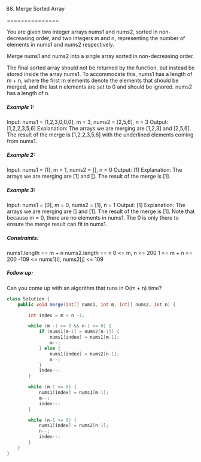 88. Merge Sorted Array

===============

You are given two integer arrays nums1 and nums2, sorted in non-decreasing order, and two integers m and n, representing the number of elements in nums1 and nums2 respectively.

Merge nums1 and nums2 into a single array sorted in non-decreasing order.

The final sorted array should not be returned by the function, but instead be stored inside the array nums1. To accommodate this, nums1 has a length of m + n, where the first m elements denote the elements that should be merged, and the last n elements are set to 0 and should be ignored. nums2 has a length of n.

##### Example 1:

Input: nums1 = [1,2,3,0,0,0], m = 3, nums2 = [2,5,6], n = 3
Output: [1,2,2,3,5,6]
Explanation: The arrays we are merging are [1,2,3] and [2,5,6].
The result of the merge is [1,2,2,3,5,6] with the underlined elements coming from nums1.

##### Example 2:

Input: nums1 = [1], m = 1, nums2 = [], n = 0
Output: [1]
Explanation: The arrays we are merging are [1] and [].
The result of the merge is [1].

##### Example 3:

Input: nums1 = [0], m = 0, nums2 = [1], n = 1
Output: [1]
Explanation: The arrays we are merging are [] and [1].
The result of the merge is [1].
Note that because m = 0, there are no elements in nums1. The 0 is only there to ensure the merge result can fit in nums1.

##### Constraints:

nums1.length == m + n
nums2.length == n
0 <= m, n <= 200
1 <= m + n <= 200
-109 <= nums1[i], nums2[j] <= 109

##### Follow up:

Can you come up with an algorithm that runs in O(m + n) time?

```java
class Solution {
    public void merge(int[] nums1, int m, int[] nums2, int n) {

        int index = m + n -1;

        while (m -1 >= 0 && n-1 >= 0) {
            if (nums1[m-1] > nums2[n-1]) {
                nums1[index] = nums1[m-1];
                m--;   
            } else {
                nums1[index] = nums2[n-1];
                n--;
            }
            index--;
        }

        while (m-1 >= 0) {
            nums1[index] = nums1[m-1];
            m--;
            index--;
        }

        while (n-1 >= 0) {
            nums1[index] = nums2[n-1];
            n--;
            index--;
        }
    }
}
```

